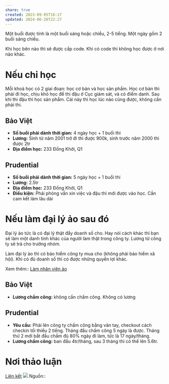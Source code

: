 ```yaml
---
share: true
created: 2023-09-05T16:17
updated: 2024-06-26T22:27
---
```

Một buổi được tính là một buổi sáng hoặc chiều, 2-5 tiếng. Một ngày gồm 2 buổi sáng chiều.

Khi học bên nào thì sẽ được cấp code. Khi có code thì không học được ở nơi nào khác.
# Nếu chỉ học
Mỗi khoá học có 2 giai đoạn: học cơ bản và học sản phẩm. Học cơ bản thì phải đi học, chịu khó học để thi đậu ở Cục giám sát, và có điểm danh. Sau khi thi đậu thì học sản phẩm. Cái này thì học lúc nào cũng được, không cần phải thi.

## Bảo Việt
- **Số buổi phải dành thời gian:** 4 ngày học + 1 buổi thi 
- **Lương:** Sinh từ năm 2001 trở đi thì được 900k, sinh trước năm 2000 thì được 2tr
- **Địa điểm học:** 233 Đồng Khởi, Q1

## Prudential
- **Số buổi phải dành thời gian:** 5 ngày học + 1 buổi thi
- **Lương:** 2.5tr
- **Địa điểm học:** 233 Đồng Khởi, Q1
- **Điều kiện:** Phải phỏng vấn xin việc và đậu thì mới được vào học. Cần cam kết làm lâu dài

# Nếu làm đại lý ảo sau đó
Đại lý ảo tức là có đại lý thật đẩy doanh số cho. Hay nói cách khác thì bạn sẽ làm một danh tính khác của người làm thật trong công ty. Lương từ công ty sẽ trả cho trưởng nhóm. 

Làm đại lý ảo thì có bảo hiểm công ty mua cho (không phải bảo hiểm xã hội). Khi có đủ doanh số thì có được những quyền lợi khác.

Xem thêm:: [Làm nhân viên ảo](./L%C3%A0m%20nh%C3%A2n%20vi%C3%AAn%20%E1%BA%A3o.md)

## Bảo Việt
- **Lương chấm công:** không cần chấm công. Không có lương

## Prudential
- **Yêu cầu:** Phải lên công ty chấm công bằng vân tay, checkout cách checkin tối thiểu 2 tiếng. Tháng đầu chấm công 5 ngày là được. Tháng thứ 2 mới bắt đầu chấm đủ 80% ngày đi làm, tức là 17 ngày/tháng.
- **Lương chấm công:** ban đầu 4tr/tháng, sau 3 tháng thì có thể lên 5.6tr. 

# Nơi thảo luận
[Liên kết](https://discord.com/channels/898550123007709204/1255096567090643066/1255096567090643066)
![](https://i.imgur.com/ekqUkPR.png)
Nguồn:: 